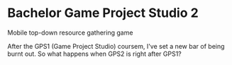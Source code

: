 # Bachelor Game Project Studio 2
Mobile top-down resource gathering game

After the GPS1 (Game Project Studio) coursem, I've set a new bar of being burnt out. So what happens when GPS2 is right after GPS1?
